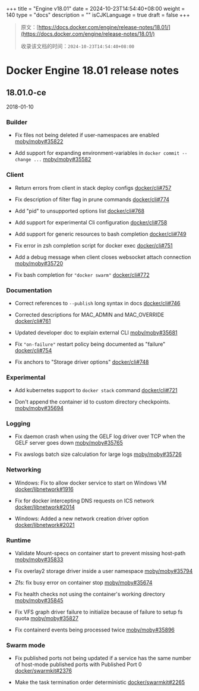 +++
title = "Engine v18.01"
date = 2024-10-23T14:54:40+08:00
weight = 140
type = "docs"
description = ""
isCJKLanguage = true
draft = false
+++

> 原文：[https://docs.docker.com/engine/release-notes/18.01/](https://docs.docker.com/engine/release-notes/18.01/)
>
> 收录该文档的时间：`2024-10-23T14:54:40+08:00`

# Docker Engine 18.01 release notes

## 18.01.0-ce

2018-01-10

### Builder

- Fix files not being deleted if user-namespaces are enabled [moby/moby#35822](https://github.com/moby/moby/pull/35822)

- Add support for expanding environment-variables in `docker commit --change ...` [moby/moby#35582](https://github.com/moby/moby/pull/35582)

### Client

- Return errors from client in stack deploy configs [docker/cli#757](https://github.com/docker/cli/pull/757)

- Fix description of filter flag in prune commands [docker/cli#774](https://github.com/docker/cli/pull/774)

- Add "pid" to unsupported options list [docker/cli#768](https://github.com/docker/cli/pull/768)
- Add support for experimental Cli configuration [docker/cli#758](https://github.com/docker/cli/pull/758)
- Add support for generic resources to bash completion [docker/cli#749](https://github.com/docker/cli/pull/749)

- Fix error in zsh completion script for docker exec [docker/cli#751](https://github.com/docker/cli/pull/751)

- Add a debug message when client closes websocket attach connection [moby/moby#35720](https://github.com/moby/moby/pull/35720)

- Fix bash completion for `"docker swarm"` [docker/cli#772](https://github.com/docker/cli/pull/772)

### Documentation

- Correct references to `--publish` long syntax in docs [docker/cli#746](https://github.com/docker/cli/pull/746)
- Corrected descriptions for MAC_ADMIN and MAC_OVERRIDE [docker/cli#761](https://github.com/docker/cli/pull/761)
- Updated developer doc to explain external CLI [moby/moby#35681](https://github.com/moby/moby/pull/35681)

- Fix `"on-failure"` restart policy being documented as "failure" [docker/cli#754](https://github.com/docker/cli/pull/754)
- Fix anchors to "Storage driver options" [docker/cli#748](https://github.com/docker/cli/pull/748)

### Experimental

- Add kubernetes support to `docker stack` command [docker/cli#721](https://github.com/docker/cli/pull/721)

- Don't append the container id to custom directory checkpoints. [moby/moby#35694](https://github.com/moby/moby/pull/35694)

### Logging

- Fix daemon crash when using the GELF log driver over TCP when the GELF server goes down [moby/moby#35765](https://github.com/moby/moby/pull/35765)

- Fix awslogs batch size calculation for large logs [moby/moby#35726](https://github.com/moby/moby/pull/35726)

### Networking

- Windows: Fix to allow docker service to start on Windows VM [docker/libnetwork#1916](https://github.com/docker/libnetwork/pull/1916)
- Fix for docker intercepting DNS requests on ICS network [docker/libnetwork#2014](https://github.com/docker/libnetwork/pull/2014)

- Windows: Added a new network creation driver option [docker/libnetwork#2021](https://github.com/docker/libnetwork/pull/2021)

### Runtime

- Validate Mount-specs on container start to prevent missing host-path [moby/moby#35833](https://github.com/moby/moby/pull/35833)

- Fix overlay2 storage driver inside a user namespace [moby/moby#35794](https://github.com/moby/moby/pull/35794)

- Zfs: fix busy error on container stop [moby/moby#35674](https://github.com/moby/moby/pull/35674)

- Fix health checks not using the container's working directory [moby/moby#35845](https://github.com/moby/moby/pull/35845)
- Fix VFS graph driver failure to initialize because of failure to setup fs quota [moby/moby#35827](https://github.com/moby/moby/pull/35827)
- Fix containerd events being processed twice [moby/moby#35896](https://github.com/moby/moby/pull/35896)

### Swarm mode

- Fix published ports not being updated if a service has the same number of host-mode published ports with Published Port 0 [docker/swarmkit#2376](https://github.com/docker/swarmkit/pull/2376)

- Make the task termination order deterministic [docker/swarmkit#2265](https://github.com/docker/swarmkit/pull/2265)

